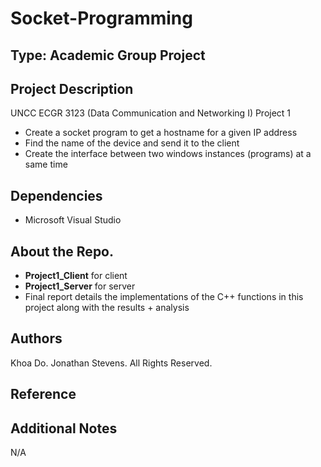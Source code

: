 # Socket-Programming

## Type: Academic Group Project

## Project Description
UNCC ECGR 3123 (Data Communication and Networking I) Project 1
  - Create a socket program to get a hostname for a given IP address
  - Find the name of the device and send it to the client
  - Create the interface between two windows instances (programs) at a same time

## Dependencies
  - Microsoft Visual Studio

## About the Repo.
  - **Project1_Client** for client
  - **Project1_Server** for server
  - Final report details the implementations of the C++ functions in this project along with the results + analysis

## Authors
Khoa Do. Jonathan Stevens. All Rights Reserved.

## Reference

## Additional Notes
N/A
